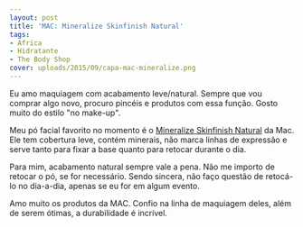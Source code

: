 ```yaml
---
layout: post
title: 'MAC: Mineralize Skinfinish Natural'
tags:
- Africa
- Hidratante
- The Body Shop
cover: uploads/2015/09/capa-mac-mineralize.png
---
```


Eu amo maquiagem com acabamento leve/natural. Sempre que vou comprar algo novo, procuro pincéis e produtos com essa função. Gosto muito do estilo "no make-up".

Meu pó facial favorito no momento é o <a href="http://www.maccosmetics.com.br/product/shaded/9861/30734/Cult-Classics/Mineralize/Mineralize-Skinfinish-Natural/index.tmpl">Mineralize Skinfinish Natural</a> da Mac. Ele tem cobertura leve, contém minerais, não marca linhas de expressão e serve tanto para fixar a base quanto para retocar durante o dia.

Para mim, acabamento natural sempre vale a pena. Não me importo de retocar o pó, se for necessário. Sendo sincera, não faço questão de retocá-lo no dia-a-dia, apenas se eu for em algum evento.

Amo muito os produtos da MAC. Confio na linha de maquiagem deles, além de serem ótimas, a durabilidade é incrível.

